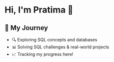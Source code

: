 # Hi, I'm Pratima 👋  
## 🚀 My Journey  
- 🔍 Exploring SQL concepts and databases  
- 📊 Solving SQL challenges & real-world projects  
- 📈 Tracking my progress here!  
